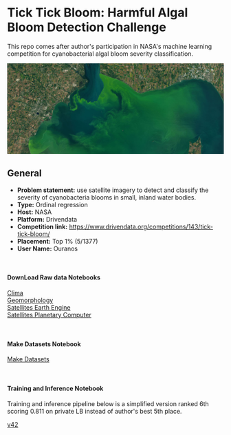 # Tick Tick Bloom: Harmful Algal Bloom Detection Challenge
This repo comes after author's participation in NASA's machine learning competition for cyanobacterial algal bloom severity classification. 

<img src="assets/competition_cyano_banner.jpeg" alt="competition_cyano_banner" />


## General
* **Problem statement:** use satellite imagery to detect and classify the severity of cyanobacteria blooms in small, inland water bodies.
* **Type:** Ordinal regression
* **Host:** NASA
* **Platform:** Drivendata
* **Competition link:** https://www.drivendata.org/competitions/143/tick-tick-bloom/
* **Placement:** Top 1% (5/1377)  
* **User Name:** Ouranos  



<br />  


#### **DownLoad Raw data Notebooks**  
[Clima](download_clima_noaahrrr.ipynb)  
[Geomorphology](download_DEM_PlanetaryComputer.ipynb)  
[Satellites Earth Engine](download_satellite_EarthEngine.ipynb)  
[Satellites Planetary Computer](download_satellite_PlanetaryComputer.ipynb)  

<br />   

#### **Make Datasets Notebook**  
[Make Datasets](make_datasets.ipynb)  

<br />  

  

#### **Training and Inference Notebook**

Training and inference pipeline below is a simplified version ranked 6th scoring 0.811 on private LB instead of author's best 5th place.

[v42](lgbmNN_ee_gkf_S_v42g.ipynb)    

<br />  





